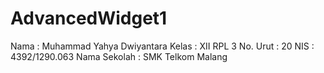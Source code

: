 # AdvancedWidget1

Nama : Muhammad Yahya Dwiyantara
Kelas : XII RPL 3
No. Urut : 20
NIS : 4392/1290.063
Nama Sekolah : SMK Telkom Malang

